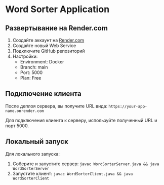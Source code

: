 # Word Sorter Application

## Развертывание на Render.com

1. Создайте аккаунт на [Render.com](https://render.com)
2. Создайте новый Web Service
3. Подключите GitHub репозиторий
4. Настройки:
   - Environment: Docker
   - Branch: main
   - Port: 5000
   - Plan: Free

## Подключение клиента

После деплоя сервера, вы получите URL вида: `https://your-app-name.onrender.com`

Для подключения клиента к серверу, используйте полученный URL и порт 5000.

## Локальный запуск

Для локального запуска:
1. Соберите и запустите сервер: `javac WordSorterServer.java && java WordSorterServer`
2. Запустите клиент: `javac WordSorterClient.java && java WordSorterClient` 